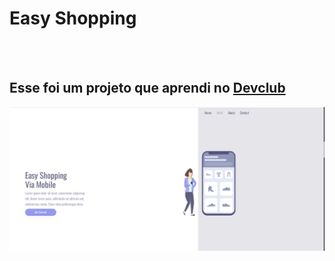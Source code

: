 <h1>Easy Shopping</h1>
<br>
<br>
<h2>Esse foi um projeto que aprendi no <a href="https://rodolfomori.com.br/devclub">Devclub</a></h2>
<img src="https://github.com/DigoOliveira86/easy-shopping/blob/main/img/Desktop.png?raw=true" />
